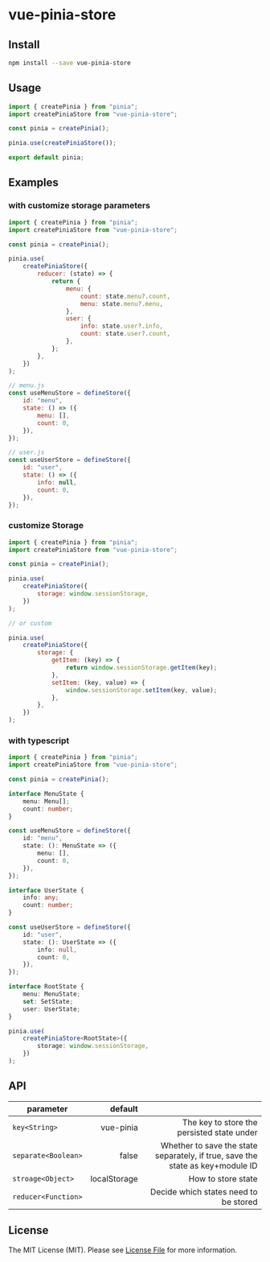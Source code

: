 # vue-pinia-store

## Install

```bash
npm install --save vue-pinia-store
```

## Usage

```js
import { createPinia } from "pinia";
import createPiniaStore from "vue-pinia-store";

const pinia = createPinia();

pinia.use(createPiniaStore());

export default pinia;
```

## Examples

### with customize storage parameters

```js
import { createPinia } from "pinia";
import createPiniaStore from "vue-pinia-store";

const pinia = createPinia();

pinia.use(
    createPiniaStore({
        reducer: (state) => {
            return {
                menu: {
                    count: state.menu?.count,
                    menu: state.menu?.menu,
                },
                user: {
                    info: state.user?.info,
                    count: state.user?.count,
                },
            };
        },
    })
);

// menu.js
const useMenuStore = defineStore({
    id: "menu",
    state: () => ({
        menu: [],
        count: 0,
    }),
});

// user.js
const useUserStore = defineStore({
    id: "user",
    state: () => ({
        info: null,
        count: 0,
    }),
});
```

### customize Storage

```js
import { createPinia } from "pinia";
import createPiniaStore from "vue-pinia-store";

const pinia = createPinia();

pinia.use(
    createPiniaStore({
        storage: window.sessionStorage,
    })
);

// or custom

pinia.use(
    createPiniaStore({
        storage: {
            getItem: (key) => {
                return window.sessionStorage.getItem(key);
            },
            setItem: (key, value) => {
                window.sessionStorage.setItem(key, value);
            },
        },
    })
);
```

### with typescript

```ts
import { createPinia } from "pinia";
import createPiniaStore from "vue-pinia-store";

const pinia = createPinia();

interface MenuState {
    menu: Menu[];
    count: number;
}

const useMenuStore = defineStore({
    id: "menu",
    state: (): MenuState => ({
        menu: [],
        count: 0,
    }),
});

interface UserState {
    info: any;
    count: number;
}

const useUserStore = defineStore({
    id: "user",
    state: (): UserState => ({
        info: null,
        count: 0,
    }),
});

interface RootState {
    menu: MenuState;
    set: SetState;
    user: UserState;
}

pinia.use(
    createPiniaStore<RootState>({
        storage: window.sessionStorage,
    })
);
```

## API

| parameter           |      default |                                                                                |
| ------------------- | -----------: | -----------------------------------------------------------------------------: |
| `key<String>`       |    vue-pinia |                                     The key to store the persisted state under |
| `separate<Boolean>` |        false | Whether to save the state separately, if true, save the state as key+module ID |
| `stroage<Object>`   | localStorage |                                                             How to store state |
| `reducer<Function>` |              |                                          Decide which states need to be stored |

## License

The MIT License (MIT). Please see [License File](LICENSE) for more information.

